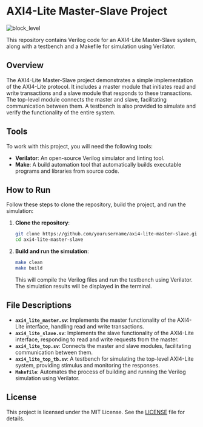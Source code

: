
# AXI4-Lite Master-Slave Project


![block_level](https://github.com/user-attachments/assets/dc9d7d4e-b0eb-4f9f-ab77-7e7eec7ad250)

This repository contains Verilog code for an AXI4-Lite Master-Slave system, along with a testbench and a Makefile for simulation using Verilator.

## Overview

The AXI4-Lite Master-Slave project demonstrates a simple implementation of the AXI4-Lite protocol. It includes a master module that initiates read and write transactions and a slave module that responds to these transactions. The top-level module connects the master and slave, facilitating communication between them. A testbench is also provided to simulate and verify the functionality of the entire system.

## Tools

To work with this project, you will need the following tools:

- **Verilator**: An open-source Verilog simulator and linting tool.
- **Make**: A build automation tool that automatically builds executable programs and libraries from source code.

## How to Run

Follow these steps to clone the repository, build the project, and run the simulation:

1. **Clone the repository**:
   ```bash
   git clone https://github.com/yourusername/axi4-lite-master-slave.git
   cd axi4-lite-master-slave
   ```

2. **Build and run the simulation**:
   ```bash
   make clean
   make build
   ```

   This will compile the Verilog files and run the testbench using Verilator. The simulation results will be displayed in the terminal.

## File Descriptions

- **`axi4_lite_master.sv`**: Implements the master functionality of the AXI4-Lite interface, handling read and write transactions.
- **`axi4_lite_slave.sv`**: Implements the slave functionality of the AXI4-Lite interface, responding to read and write requests from the master.
- **`axi4_lite_top.sv`**: Connects the master and slave modules, facilitating communication between them.
- **`axi4_lite_top_tb.sv`**: A testbench for simulating the top-level AXI4-Lite system, providing stimulus and monitoring the responses.
- **`Makefile`**: Automates the process of building and running the Verilog simulation using Verilator.

## License

This project is licensed under the MIT License. See the [LICENSE](LICENSE) file for details.
